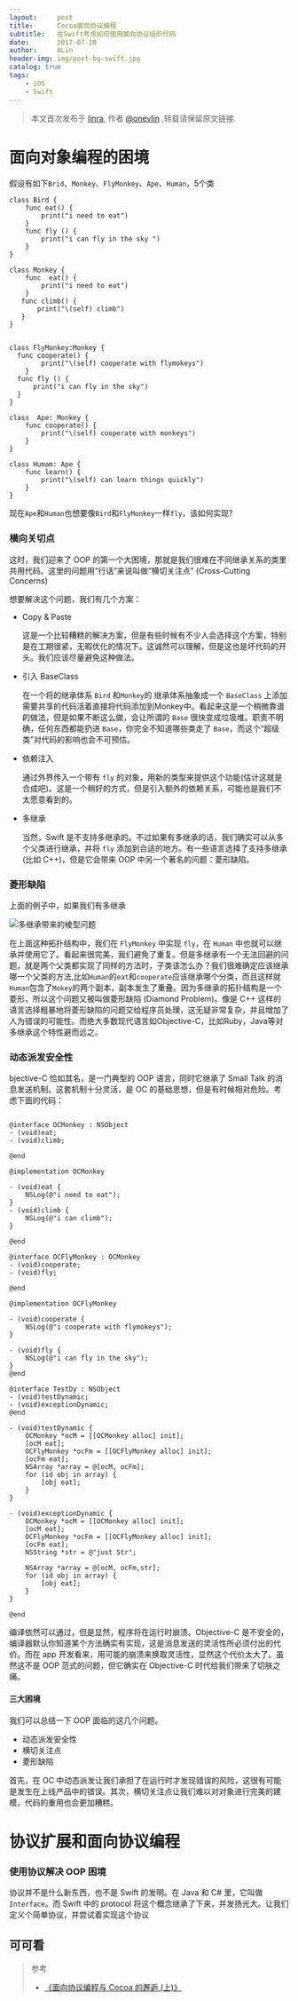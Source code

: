 ```yaml
---
layout:     post
title:      Cocoa面向协议编程
subtitle:   在Swift考虑如何使用面向协议组织代码
date:       2017-07-20
author:     ALin
header-img: img/post-bg-swift.jpg
catalog: true
tags:
    - iOS
    - Swift
---
```



> 本文首次发布于 [linra](https://github.com/LinKeymy), 作者 [@onevlin](http://onevlin.com/) ,转载请保留原文链接.

# 面向对象编程的困境

假设有如下`Brid`、`Monkey`、`FlyMonkey`、`Ape`、`Human`，5个类

```sw
class Bird {
    func eat() {
        print("i need to eat")
    }
    func fly () {
        print("i can fly in the sky ")
    }
}

class Monkey {
    func  eat() {
        print("i need to eat")
    }
   func climb() {
       print("\(self) climb")
   }
}


class FlyMonkey:Monkey {
  func cooperate() {
        print("\(self) cooperate with flymokeys")
    }
  func fly () {
      print("i can fly in the sky")
  }
}

class  Ape: Monkey {
    func cooperate() {
        print("\(self) cooperate with monkeys")
    }
}

class Humam: Ape {
    func learn() {
        print("\(self) can learn things quickly")
    }
}

```

现在`Ape`和`Human`也想要像`Bird`和`FlyMonkey`一样`fly`，该如何实现?

### 横向关切点

这时，我们迎来了 OOP 的第一个大困境，那就是我们很难在不同继承关系的类里共用代码。这里的问题用“行话”来说叫做“横切关注点” (Cross-Cutting Concerns)

想要解决这个问题，我们有几个方案：

- Copy & Paste

  这是一个比较糟糕的解决方案，但是有些时候有不少人会选择这个方案，特别是在工期很紧，无暇优化的情况下。这诚然可以理解，但是这也是坏代码的开头。我们应该尽量避免这种做法。

- 引入 BaseClass

  在一个将的继承体系 `Bird` 和`Monkey`的 继承体系抽象成一个 `BaseClass` 上添加需要共享的代码活着直接将代码添加到Monkey中。看起来这是一个稍微靠谱的做法，但是如果不断这么做，会让所谓的 `Base` 很快变成垃圾堆。职责不明确，任何东西都能扔进 `Base`，你完全不知道哪些类走了 `Base`，而这个“超级类”对代码的影响也会不可预估。

- 依赖注入

  通过外界传入一个带有 `fly` 的对象，用新的类型来提供这个功能(估计这就是合成吧)。这是一个稍好的方式，但是引入额外的依赖关系，可能也是我们不太愿意看到的。

- 多继承

  当然，Swift 是不支持多继承的。不过如果有多继承的话，我们确实可以从多个父类进行继承，并将 `fly` 添加到合适的地方。有一些语言选择了支持多继承 (比如 C++)，但是它会带来 OOP 中另一个著名的问题：菱形缺陷。

### 菱形缺陷

上面的例子中，如果我们有多继承

![多继承带来的棱型问题](/assets/lengxin.png)

在上面这种拓扑结构中，我们在 `FlyMonkey` 中实现 `fly`，在 `Human` 中也就可以继承并使用它了。看起来很完美，我们避免了重复。但是多继承有一个无法回避的问题，就是两个父类都实现了同样的方法时，子类该怎么办？我们很难确定应该继承哪一个父类的方法,比如`Human`的`eat`和`cooperate`应该继承哪个分类，而且这样就`Human`包含了`Mokey`的两个副本，副本发生了重叠。因为多继承的拓扑结构是一个菱形，所以这个问题又被叫做菱形缺陷 (Diamond Problem)。像是 C++ 这样的语言选择粗暴地将菱形缺陷的问题交给程序员处理，这无疑非常复杂，并且增加了人为错误的可能性。而绝大多数现代语言如Objective-C，比如Ruby，Java等对多继承这个特性避而远之。

### 动态派发安全性

bjective-C 恰如其名，是一门典型的 OOP 语言，同时它继承了 Small Talk 的消息发送机制。这套机制十分灵活，是 OC 的基础思想，但是有时候相对危险。考虑下面的代码：

```ob

@interface OCMonkey : NSObject
- (void)eat;
- (void)climb;

@end

@implementation OCMonkey

- (void)eat {
    NSLog(@"i need to eat");
}
- (void)climb {
    NSLog(@"i can climb");
}

@end

@interface OCFlyMonkey : OCMonkey
- (void)cooperate;
- (void)fly;

@end

@implementation OCFlyMonkey

- (void)cooperate {
    NSLog(@"i cooperate with flymokeys");
}

- (void)fly {
    NSLog(@"i can fly in the sky");
}
@end

@interface TestDy : NSObject
- (void)testDynamic;
- (void)exceptionDynamic;
@end

- (void)testDynamic {
    OCMonkey *ocM = [[OCMonkey alloc] init];
    [ocM eat];
    OCFlyMonkey *ocFm = [[OCFlyMonkey alloc] init];
    [ocFm eat];
    NSArray *array = @[ocM, ocFm];
    for (id obj in array) {
        [obj eat];
    }
}

- (void)exceptionDynamic {
    OCMonkey *ocM = [[OCMonkey alloc] init];
    [ocM eat];
    OCFlyMonkey *ocFm = [[OCFlyMonkey alloc] init];
    [ocFm eat];
    NSString *str = @"just Str";
    
    NSArray *array = @[ocM, ocFm,str];
    for (id obj in array) {
        [obj eat];
    }
}

@end
```

编译依然可以通过，但是显然，程序将在运行时崩溃。Objective-C 是不安全的，编译器默认你知道某个方法确实有实现，这是消息发送的灵活性所必须付出的代价。而在 app 开发看来，用可能的崩溃来换取灵活性，显然这个代价太大了。虽然这不是 OOP 范式的问题，但它确实在 Objective-C 时代给我们带来了切肤之痛。



#### 三大困境

我们可以总结一下 OOP 面临的这几个问题。

- 动态派发安全性
- 横切关注点
- 菱形缺陷

首先，在 OC 中动态派发让我们承担了在运行时才发现错误的风险，这很有可能是发生在上线产品中的错误。其次，横切关注点让我们难以对对象进行完美的建模，代码的重用也会更加糟糕。



# 协议扩展和面向协议编程

### 使用协议解决 OOP 困境

协议并不是什么新东西，也不是 Swift 的发明。在 Java 和 C# 里，它叫做 `Interface`。而 Swift 中的 protocol 将这个概念继承了下来，并发扬光大。让我们定义个简单协议，并尝试着实现这个协议

## 可可看







> 参考
>
> -  [《面向协议编程与 Cocoa 的邂逅 (上)》](https://onevcat.com/2017/04/storyboard-argue/)

